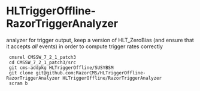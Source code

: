 HLTriggerOffline-RazorTriggerAnalyzer
=====================================
analyzer for trigger output, keep a version of HLT_ZeroBias (and ensure that it accepts *all* events) in order to compute trigger rates correctly

     cmsrel CMSSW_7_2_1_patch3
     cd CMSSW_7_2_1_patch3/src
     git cms-addpkg HLTriggerOffline/SUSYBSM
     git clone git@github.com:RazorCMS/HLTriggerOffline-RazorTriggerAnalyzer HLTriggerOffline/RazorTriggerAnalyzer
     scram b
